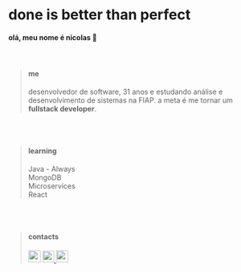 # done is better than perfect

#### olá, meu nome é nicolas 🫠

<br>

> #### me
> desenvolvedor de software, 31 anos e estudando análise e desenvolvimento de sistemas na FIAP. a meta é me tornar um **fullstack developer**.

<br>
<br>

> #### learning
> Java - Always\
> MongoDB\
> Microservices\
> React

<br>
<br>

> #### contacts
> <div><a href="https://www.linkedin.com/in/nicolasmsneves/" target="_blank"><img src="https://github-production-user-asset-6210df.s3.amazonaws.com/114631230/270505202-b504b447-1de8-4a48-83cd-42b7d433d619.png" width= "24px" height= "24px"/></a>
> <a href="https://www.instagram.com/niccneves/?next=%2F" target="_blank"><img src="https://user-images.githubusercontent.com/114631230/270511305-22a45a22-56ab-42a6-8db4-e5e301f6e455.png" width= "23px" height= "23px"/>
> <a href="mailto:off.neves@gmail.com" target="_blank"><img src="https://user-images.githubusercontent.com/114631230/270511766-296e37ec-b67c-4ed0-a0c6-1d9fa4c0ca81.png" width= "24px" height= "24px"/></a></div>
